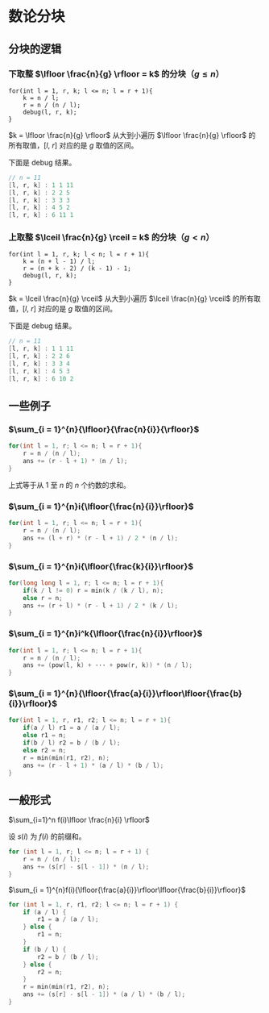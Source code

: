 # 数论分块

## 分块的逻辑

### 下取整 $\lfloor \frac{n}{g} \rfloor = k$ 的分块（$g \leqslant n$）

```
for(int l = 1, r, k; l <= n; l = r + 1){
    k = n / l;
    r = n / (n / l);
    debug(l, r, k);
}
```

$k = \lfloor \frac{n}{g} \rfloor$ 从大到小遍历 $\lfloor \frac{n}{g} \rfloor$ 的所有取值，$[l, \ r]$ 对应的是 $g$ 取值的区间。

下面是 debug 结果。

```cpp
// n = 11
[l, r, k] : 1 1 11 
[l, r, k] : 2 2 5 
[l, r, k] : 3 3 3 
[l, r, k] : 4 5 2 
[l, r, k] : 6 11 1 

```

### 上取整 $\lceil \frac{n}{g} \rceil = k$ 的分块（$g < n$）

```
for(int l = 1, r, k; l < n; l = r + 1){
    k = (n + l - 1) / l;
    r = (n + k - 2) / (k - 1) - 1;
    debug(l, r, k);
}
```

$k = \lceil \frac{n}{g} \rceil$ 从大到小遍历 $\lceil \frac{n}{g} \rceil$ 的所有取值，$[l, \ r]$ 对应的是 $g$ 取值的区间。

下面是 debug 结果。

```cpp
// n = 11
[l, r, k] : 1 1 11 
[l, r, k] : 2 2 6 
[l, r, k] : 3 3 4 
[l, r, k] : 4 5 3 
[l, r, k] : 6 10 2 
```

## 一些例子

### $\sum_{i = 1}^{n}{\lfloor}{\frac{n}{i}}{\rfloor}$

```c++
for(int l = 1, r; l <= n; l = r + 1){
	r = n / (n / l);
	ans += (r - l + 1) * (n / l);
}
```

上式等于从 $1$ 至 $n$ 的 $n$ 个约数的求和。

### $\sum_{i = 1}^{n}i{\lfloor{\frac{n}{i}}\rfloor}$​​

```c++
for(int l = 1, r; l <= n; l = r + 1){
	r = n / (n / l);
	ans += (l + r) * (r - l + 1) / 2 * (n / l);
}
```

### $\sum_{i = 1}^{n}i{\lfloor{\frac{k}{i}}\rfloor}$

```c++
for(long long l = 1, r; l <= n; l = r + 1){
    if(k / l != 0) r = min(k / (k / l), n);
    else r = n;
    ans += (r + l) * (r - l + 1) / 2 * (k / l);
}
```

### $\sum_{i = 1}^{n}i^k{\lfloor{\frac{n}{i}}\rfloor}$

```c++
for(int l = 1, r; l <= n; l = r + 1){
	r = n / (n / l);
	ans += (pow(l, k) + ··· + pow(r, k)) * (n / l);
}
```

### $\sum_{i = 1}^{n}{\lfloor{\frac{a}{i}}\rfloor\lfloor{\frac{b}{i}}\rfloor}$

```c++
for(int l = 1, r, r1, r2; l <= n; l = r + 1){
	if(a / l) r1 = a / (a / l);
	else r1 = n;
	if(b / l) r2 = b / (b / l);
	else r2 = n;
	r = min(min(r1, r2), n);
	ans += (r - l + 1) * (a / l) * (b / l);
}
```

## 一般形式

$\sum_{i=1}^n f(i)\lfloor \frac{n}{i} \rfloor$

设 $s(i)$ 为 $f(i)$ 的前缀和。

```cpp
for (int l = 1, r; l <= n; l = r + 1) {
    r = n / (n / l);
    ans += (s[r] - s[l - 1]) * (n / l);
}
```

$\sum_{i = 1}^{n}f(i){\lfloor{\frac{a}{i}}\rfloor\lfloor{\frac{b}{i}}\rfloor}$

```cpp
for (int l = 1, r, r1, r2; l <= n; l = r + 1) {
    if (a / l) {
        r1 = a / (a / l);
    } else {
        r1 = n;
    }
    if (b / l) {
        r2 = b / (b / l);
    } else {
        r2 = n;
    }
    r = min(min(r1, r2), n);
    ans += (s[r] - s[l - 1]) * (a / l) * (b / l);
}
```



